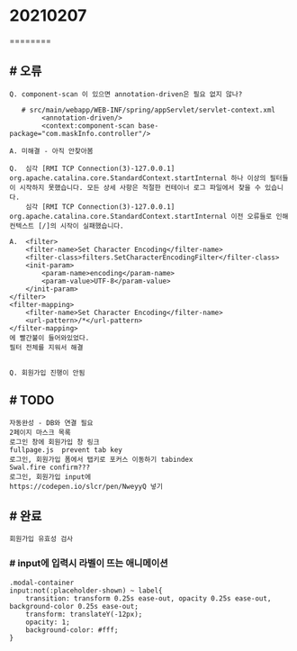 # 20210207
========

## # 오류
    Q. component-scan 이 있으면 annotation-driven은 필요 없지 않나?

       # src/main/webapp/WEB-INF/spring/appServlet/servlet-context.xml
            <annotation-driven/>
            <context:component-scan base-package="com.maskInfo.controller"/>

    A. 미해결 - 아직 안찾아봄

    Q.  심각 [RMI TCP Connection(3)-127.0.0.1] org.apache.catalina.core.StandardContext.startInternal 하나 이상의 필터들이 시작하지 못했습니다. 모든 상세 사항은 적절한 컨테이너 로그 파일에서 찾을 수 있습니다.
        심각 [RMI TCP Connection(3)-127.0.0.1] org.apache.catalina.core.StandardContext.startInternal 이전 오류들로 인해 컨텍스트 [/]의 시작이 실패했습니다.
 
    A. 	<filter>
		<filter-name>Set Character Encoding</filter-name>
		<filter-class>filters.SetCharacterEncodingFilter</filter-class>
		<init-param>
			<param-name>encoding</param-name>
			<param-value>UTF-8</param-value>
		</init-param>
	</filter>
	<filter-mapping>
		<filter-name>Set Character Encoding</filter-name>
		<url-pattern>/*</url-pattern>
	</filter-mapping>
    에 빨간불이 들어와있었다.
    필터 전체를 지워서 해결


    Q. 회원가입 진행이 안됨
 
## # TODO
    자동완성 - DB와 연결 필요
    2페이지 마스크 목록
    로그인 창에 회원가입 창 링크
    fullpage.js  prevent tab key
    로그인, 회원가입 폼에서 탭키로 포커스 이동하기 tabindex
    Swal.fire confirm???
    로그인, 회원가입 input에
    https://codepen.io/slcr/pen/NweyyQ 넣기

## # 완료
    회원가입 유효성 검사

### # input에 입력시 라벨이 뜨는 애니메이션
    .modal-container
    input:not(:placeholder-shown) ~ label{
        transition: transform 0.25s ease-out, opacity 0.25s ease-out, background-color 0.25s ease-out;
        transform: translateY(-12px);
        opacity: 1;
        background-color: #fff;
    }